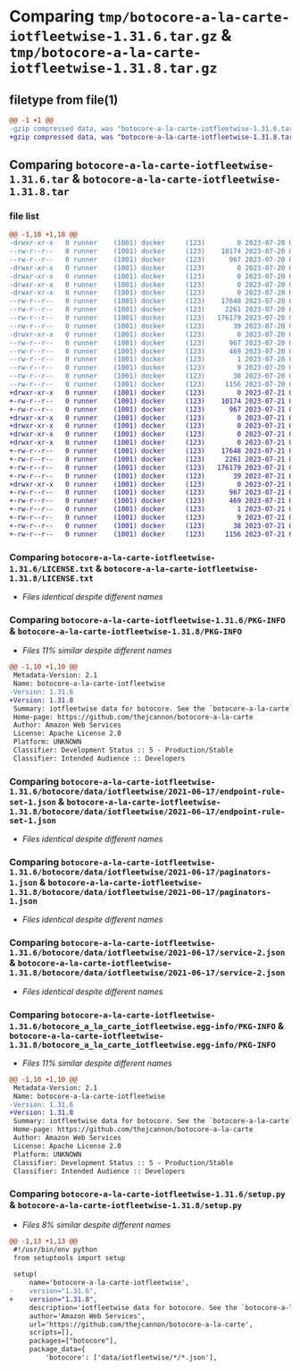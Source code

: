 # Comparing `tmp/botocore-a-la-carte-iotfleetwise-1.31.6.tar.gz` & `tmp/botocore-a-la-carte-iotfleetwise-1.31.8.tar.gz`

## filetype from file(1)

```diff
@@ -1 +1 @@
-gzip compressed data, was "botocore-a-la-carte-iotfleetwise-1.31.6.tar", last modified: Thu Jul 20 01:20:22 2023, max compression
+gzip compressed data, was "botocore-a-la-carte-iotfleetwise-1.31.8.tar", last modified: Fri Jul 21 01:21:31 2023, max compression
```

## Comparing `botocore-a-la-carte-iotfleetwise-1.31.6.tar` & `botocore-a-la-carte-iotfleetwise-1.31.8.tar`

### file list

```diff
@@ -1,18 +1,18 @@
-drwxr-xr-x   0 runner    (1001) docker     (123)        0 2023-07-20 01:20:22.134699 botocore-a-la-carte-iotfleetwise-1.31.6/
--rw-r--r--   0 runner    (1001) docker     (123)    10174 2023-07-20 01:20:21.000000 botocore-a-la-carte-iotfleetwise-1.31.6/LICENSE.txt
--rw-r--r--   0 runner    (1001) docker     (123)      967 2023-07-20 01:20:22.134699 botocore-a-la-carte-iotfleetwise-1.31.6/PKG-INFO
-drwxr-xr-x   0 runner    (1001) docker     (123)        0 2023-07-20 01:20:22.134699 botocore-a-la-carte-iotfleetwise-1.31.6/botocore/
-drwxr-xr-x   0 runner    (1001) docker     (123)        0 2023-07-20 01:20:22.134699 botocore-a-la-carte-iotfleetwise-1.31.6/botocore/data/
-drwxr-xr-x   0 runner    (1001) docker     (123)        0 2023-07-20 01:20:22.134699 botocore-a-la-carte-iotfleetwise-1.31.6/botocore/data/iotfleetwise/
-drwxr-xr-x   0 runner    (1001) docker     (123)        0 2023-07-20 01:20:22.134699 botocore-a-la-carte-iotfleetwise-1.31.6/botocore/data/iotfleetwise/2021-06-17/
--rw-r--r--   0 runner    (1001) docker     (123)    17648 2023-07-20 01:19:55.000000 botocore-a-la-carte-iotfleetwise-1.31.6/botocore/data/iotfleetwise/2021-06-17/endpoint-rule-set-1.json
--rw-r--r--   0 runner    (1001) docker     (123)     2261 2023-07-20 01:19:55.000000 botocore-a-la-carte-iotfleetwise-1.31.6/botocore/data/iotfleetwise/2021-06-17/paginators-1.json
--rw-r--r--   0 runner    (1001) docker     (123)   176179 2023-07-20 01:19:55.000000 botocore-a-la-carte-iotfleetwise-1.31.6/botocore/data/iotfleetwise/2021-06-17/service-2.json
--rw-r--r--   0 runner    (1001) docker     (123)       39 2023-07-20 01:19:55.000000 botocore-a-la-carte-iotfleetwise-1.31.6/botocore/data/iotfleetwise/2021-06-17/waiters-2.json
-drwxr-xr-x   0 runner    (1001) docker     (123)        0 2023-07-20 01:20:22.134699 botocore-a-la-carte-iotfleetwise-1.31.6/botocore_a_la_carte_iotfleetwise.egg-info/
--rw-r--r--   0 runner    (1001) docker     (123)      967 2023-07-20 01:20:22.000000 botocore-a-la-carte-iotfleetwise-1.31.6/botocore_a_la_carte_iotfleetwise.egg-info/PKG-INFO
--rw-r--r--   0 runner    (1001) docker     (123)      469 2023-07-20 01:20:22.000000 botocore-a-la-carte-iotfleetwise-1.31.6/botocore_a_la_carte_iotfleetwise.egg-info/SOURCES.txt
--rw-r--r--   0 runner    (1001) docker     (123)        1 2023-07-20 01:20:22.000000 botocore-a-la-carte-iotfleetwise-1.31.6/botocore_a_la_carte_iotfleetwise.egg-info/dependency_links.txt
--rw-r--r--   0 runner    (1001) docker     (123)        9 2023-07-20 01:20:22.000000 botocore-a-la-carte-iotfleetwise-1.31.6/botocore_a_la_carte_iotfleetwise.egg-info/top_level.txt
--rw-r--r--   0 runner    (1001) docker     (123)       38 2023-07-20 01:20:22.134699 botocore-a-la-carte-iotfleetwise-1.31.6/setup.cfg
--rw-r--r--   0 runner    (1001) docker     (123)     1156 2023-07-20 01:20:21.000000 botocore-a-la-carte-iotfleetwise-1.31.6/setup.py
+drwxr-xr-x   0 runner    (1001) docker     (123)        0 2023-07-21 01:21:31.375106 botocore-a-la-carte-iotfleetwise-1.31.8/
+-rw-r--r--   0 runner    (1001) docker     (123)    10174 2023-07-21 01:21:31.000000 botocore-a-la-carte-iotfleetwise-1.31.8/LICENSE.txt
+-rw-r--r--   0 runner    (1001) docker     (123)      967 2023-07-21 01:21:31.375106 botocore-a-la-carte-iotfleetwise-1.31.8/PKG-INFO
+drwxr-xr-x   0 runner    (1001) docker     (123)        0 2023-07-21 01:21:31.371106 botocore-a-la-carte-iotfleetwise-1.31.8/botocore/
+drwxr-xr-x   0 runner    (1001) docker     (123)        0 2023-07-21 01:21:31.371106 botocore-a-la-carte-iotfleetwise-1.31.8/botocore/data/
+drwxr-xr-x   0 runner    (1001) docker     (123)        0 2023-07-21 01:21:31.371106 botocore-a-la-carte-iotfleetwise-1.31.8/botocore/data/iotfleetwise/
+drwxr-xr-x   0 runner    (1001) docker     (123)        0 2023-07-21 01:21:31.371106 botocore-a-la-carte-iotfleetwise-1.31.8/botocore/data/iotfleetwise/2021-06-17/
+-rw-r--r--   0 runner    (1001) docker     (123)    17648 2023-07-21 01:21:06.000000 botocore-a-la-carte-iotfleetwise-1.31.8/botocore/data/iotfleetwise/2021-06-17/endpoint-rule-set-1.json
+-rw-r--r--   0 runner    (1001) docker     (123)     2261 2023-07-21 01:21:06.000000 botocore-a-la-carte-iotfleetwise-1.31.8/botocore/data/iotfleetwise/2021-06-17/paginators-1.json
+-rw-r--r--   0 runner    (1001) docker     (123)   176179 2023-07-21 01:21:06.000000 botocore-a-la-carte-iotfleetwise-1.31.8/botocore/data/iotfleetwise/2021-06-17/service-2.json
+-rw-r--r--   0 runner    (1001) docker     (123)       39 2023-07-21 01:21:06.000000 botocore-a-la-carte-iotfleetwise-1.31.8/botocore/data/iotfleetwise/2021-06-17/waiters-2.json
+drwxr-xr-x   0 runner    (1001) docker     (123)        0 2023-07-21 01:21:31.375106 botocore-a-la-carte-iotfleetwise-1.31.8/botocore_a_la_carte_iotfleetwise.egg-info/
+-rw-r--r--   0 runner    (1001) docker     (123)      967 2023-07-21 01:21:31.000000 botocore-a-la-carte-iotfleetwise-1.31.8/botocore_a_la_carte_iotfleetwise.egg-info/PKG-INFO
+-rw-r--r--   0 runner    (1001) docker     (123)      469 2023-07-21 01:21:31.000000 botocore-a-la-carte-iotfleetwise-1.31.8/botocore_a_la_carte_iotfleetwise.egg-info/SOURCES.txt
+-rw-r--r--   0 runner    (1001) docker     (123)        1 2023-07-21 01:21:31.000000 botocore-a-la-carte-iotfleetwise-1.31.8/botocore_a_la_carte_iotfleetwise.egg-info/dependency_links.txt
+-rw-r--r--   0 runner    (1001) docker     (123)        9 2023-07-21 01:21:31.000000 botocore-a-la-carte-iotfleetwise-1.31.8/botocore_a_la_carte_iotfleetwise.egg-info/top_level.txt
+-rw-r--r--   0 runner    (1001) docker     (123)       38 2023-07-21 01:21:31.375106 botocore-a-la-carte-iotfleetwise-1.31.8/setup.cfg
+-rw-r--r--   0 runner    (1001) docker     (123)     1156 2023-07-21 01:21:31.000000 botocore-a-la-carte-iotfleetwise-1.31.8/setup.py
```

### Comparing `botocore-a-la-carte-iotfleetwise-1.31.6/LICENSE.txt` & `botocore-a-la-carte-iotfleetwise-1.31.8/LICENSE.txt`

 * *Files identical despite different names*

### Comparing `botocore-a-la-carte-iotfleetwise-1.31.6/PKG-INFO` & `botocore-a-la-carte-iotfleetwise-1.31.8/PKG-INFO`

 * *Files 11% similar despite different names*

```diff
@@ -1,10 +1,10 @@
 Metadata-Version: 2.1
 Name: botocore-a-la-carte-iotfleetwise
-Version: 1.31.6
+Version: 1.31.8
 Summary: iotfleetwise data for botocore. See the `botocore-a-la-carte` package for more info.
 Home-page: https://github.com/thejcannon/botocore-a-la-carte
 Author: Amazon Web Services
 License: Apache License 2.0
 Platform: UNKNOWN
 Classifier: Development Status :: 5 - Production/Stable
 Classifier: Intended Audience :: Developers
```

### Comparing `botocore-a-la-carte-iotfleetwise-1.31.6/botocore/data/iotfleetwise/2021-06-17/endpoint-rule-set-1.json` & `botocore-a-la-carte-iotfleetwise-1.31.8/botocore/data/iotfleetwise/2021-06-17/endpoint-rule-set-1.json`

 * *Files identical despite different names*

### Comparing `botocore-a-la-carte-iotfleetwise-1.31.6/botocore/data/iotfleetwise/2021-06-17/paginators-1.json` & `botocore-a-la-carte-iotfleetwise-1.31.8/botocore/data/iotfleetwise/2021-06-17/paginators-1.json`

 * *Files identical despite different names*

### Comparing `botocore-a-la-carte-iotfleetwise-1.31.6/botocore/data/iotfleetwise/2021-06-17/service-2.json` & `botocore-a-la-carte-iotfleetwise-1.31.8/botocore/data/iotfleetwise/2021-06-17/service-2.json`

 * *Files identical despite different names*

### Comparing `botocore-a-la-carte-iotfleetwise-1.31.6/botocore_a_la_carte_iotfleetwise.egg-info/PKG-INFO` & `botocore-a-la-carte-iotfleetwise-1.31.8/botocore_a_la_carte_iotfleetwise.egg-info/PKG-INFO`

 * *Files 11% similar despite different names*

```diff
@@ -1,10 +1,10 @@
 Metadata-Version: 2.1
 Name: botocore-a-la-carte-iotfleetwise
-Version: 1.31.6
+Version: 1.31.8
 Summary: iotfleetwise data for botocore. See the `botocore-a-la-carte` package for more info.
 Home-page: https://github.com/thejcannon/botocore-a-la-carte
 Author: Amazon Web Services
 License: Apache License 2.0
 Platform: UNKNOWN
 Classifier: Development Status :: 5 - Production/Stable
 Classifier: Intended Audience :: Developers
```

### Comparing `botocore-a-la-carte-iotfleetwise-1.31.6/setup.py` & `botocore-a-la-carte-iotfleetwise-1.31.8/setup.py`

 * *Files 8% similar despite different names*

```diff
@@ -1,13 +1,13 @@
 #!/usr/bin/env python
 from setuptools import setup
 
 setup(
     name='botocore-a-la-carte-iotfleetwise',
-    version="1.31.6",
+    version="1.31.8",
     description='iotfleetwise data for botocore. See the `botocore-a-la-carte` package for more info.',
     author='Amazon Web Services',
     url='https://github.com/thejcannon/botocore-a-la-carte',
     scripts=[],
     packages=["botocore"],
     package_data={
         'botocore': ['data/iotfleetwise/*/*.json'],
```

